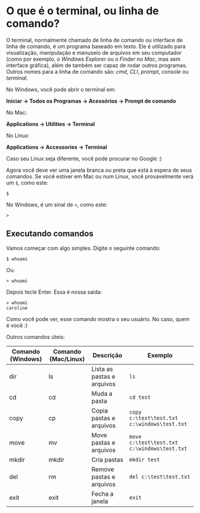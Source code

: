 # O que é o terminal, ou linha de comando?

O terminal, normalmente chamado de linha de comando ou interface de linha de comando, é um programa baseado em texto. Ele é utilizado para visualização, manipulação e manuseio de arquivos em seu computador \(como por exemplo, o *Windows Explorer* ou o *Finder no Mac*, mas sem interface gráfica\), além de também ser capaz de rodar outros programas. Outros nomes para a linha de comando são: _cmd_, _CLI_, _prompt_, _console_ ou _terminal_.

No Windows, você pode abrir o terminal em:

**Iniciar → Todos os Programas → Acessórios → Prompt de comando**

No Mac:

**Applications → Utilities → Terminal**

No Linux:

**Applications → Accessories → Terminal**

Caso seu Linux seja diferente, você pode procurar no Google :\)

Agora você deve ver uma janela branca ou preta que está à espera de seus comandos.
Se você estiver em Mac ou num Linux, você provavelmente verá um `$`, como este:

```
$
```

No Windows, é um sinal de `>`, como este:

```
>
```

## Executando comandos

Vamos começar com algo simples. Digite o seguinte comando:

```
$ whoami
```

Ou:

```
> whoami
```

Depois tecle Enter. Essa é nossa saída:

```
> whoami
caroline
```

Como você pode ver, esse comando mostra o seu usuário. No caso, quem é você :)

Outros comandos úteis:

| Comando (Windows) | Comando (Mac/Linux) | Descrição | Exemplo |
| --- | --- | --- | --- |
| dir | ls | Lista as pastas e arquivos | `ls` |
| cd | cd | Muda a pasta | `cd test` |
| copy | cp | Copia pastas e arquivos | `copy c:\test\test.txt c:\windows\test.txt` |
| move | mv | Move pastas e arquivos | `move c:\test\test.txt c:\windows\test.txt` |
| mkdir | mkdir | Cria pastas | `mkdir test` |
| del | rm | Remove pastas e arquivos | `del c:\test\test.txt` |
| exit | exit | Fecha a janela | `exit` |
